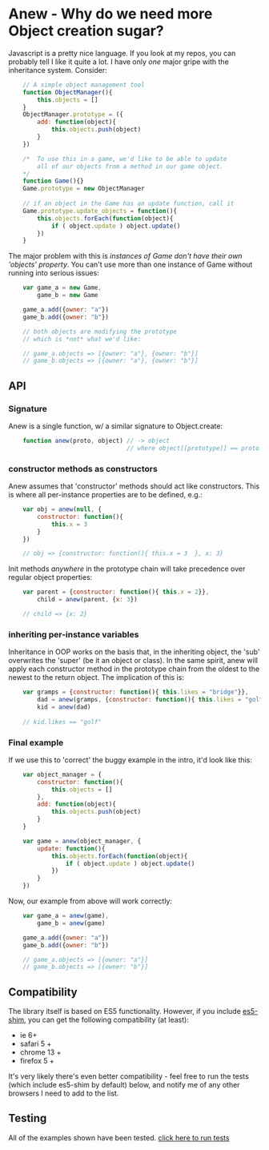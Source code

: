 # Anew - Why do we need more Object creation sugar?

Javascript is a pretty nice language.  If you look at my repos, you can probably tell I like it quite a lot.  I have only *one* major gripe with the inheritance system.  Consider:

```javascript
    // A simple object management tool
    function ObjectManager(){
        this.objects = []
    }
    ObjectManager.prototype = ({
        add: function(object){
            this.objects.push(object)
        }
    })

    /*  To use this in a game, we'd like to be able to update
        all of our objects from a method in our game object.
    */
    function Game(){}
    Game.prototype = new ObjectManager
    
    // if an object in the Game has an update function, call it
    Game.prototype.update_objects = function(){
        this.objects.forEach(function(object){
            if ( object.update ) object.update()
        })
    }
```

The major problem with this is *instances of Game don't have their own 'objects' property*. You can't use more than one instance of Game without running into serious issues:

```javascript
    var game_a = new Game,
        game_b = new Game

    game_a.add({owner: "a"})
    game_b.add({owner: "b"})

    // both objects are modifying the prototype
    // which is *not* what we'd like:

    // game_a.objects => [{owner: "a"}, {owner: "b"}]
    // game_b.objects => [{owner: "a"}, {owner: "b"}]
```

## API

### Signature

Anew is a single function, w/ a similar signature to Object.create:

```javascript
    function anew(proto, object) // -> object 
                                 // where object[[prototype]] == proto
```

### constructor methods as constructors

Anew assumes that 'constructor' methods should act like constructors.  This is where all per-instance
properties are to be defined, e.g.:

```javascript
    var obj = anew(null, {
        constructor: function(){
            this.x = 3   
        }
    })

    // obj => {constructor: function(){ this.x = 3  }, x: 3}
```

Init methods *anywhere* in the prototype chain will take precedence over regular object properties:

```javascript
    var parent = {constructor: function(){ this.x = 2}},
        child = anew(parent, {x: 3})

    // child => {x: 2}
```


### inheriting per-instance variables

Inheritance in OOP works on the basis that, in the inheriting object, the 'sub' overwrites the 'super' (be it an object or class).  In the same spirit, anew will apply each constructor method in the prototype chain from the oldest to the newest to the return object.  The implication of this is:

```javascript
    var gramps = {constructor: function(){ this.likes = "bridge"}},
        dad = anew(gramps, {constructor: function(){ this.likes = "golf"}}),
        kid = anew(dad)
    
    // kid.likes == "golf" 
```

### Final example

If we use this to 'correct' the buggy example in the intro, it'd look like this:

```javascript
    var object_manager = {
        constructor: function(){
            this.objects = []
        },
        add: function(object){
            this.objects.push(object)   
        }
    }

    var game = anew(object_manager, {
        update: function(){
            this.objects.forEach(function(object){
                if ( object.update ) object.update()
            })
        }
    })
```

Now, our example from above will work correctly:

```javascript
    var game_a = anew(game),
        game_b = anew(game)

    game_a.add({owner: "a"})
    game_b.add({owner: "b"})

    // game_a.objects => [{owner: "a"}]
    // game_b.objects => [{owner: "b"}]
```

## Compatibility

The library itself is based on ES5 functionality.  However, if you include [es5-shim](https://github.com/kriskowal/es5-shim), you can get the following compatibility (at least):

 * ie 6+
 * safari 5 + 
 * chrome 13 + 
 * firefox 5 + 

It's very likely there's even better compatibility - feel free to run the tests (which include es5-shim by default) below, and notify me of any other browsers I need to add to the list.

## Testing

All of the examples shown have been tested.  [click here to run tests](http://hughfdjackson.github.com/anew/src-test/SpecRunner.html)
